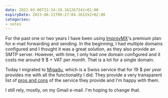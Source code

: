 ```yaml
---
date: 2022-03-06T22:24:19.161267241+01:00
expiryDate: 2023-06-21T09:27:04.361552+02:00
categories:
- notes
---
```


For the past one or two years I have been using [ImprovMX](https://improvmx.com/)'s premium plan for e-mail forwarding and sending. In the beginning, I had multiple domains configured and I thought it was a great solution, as they also provide an SMTP server. However, with time, I only had one domain configured and it costs me around 9 $ + VAT per _month_. That is a lot for a single domain.

Today I migrated to [Migadu](https://www.migadu.com), which is a Swiss service that for 19 $ per _year_ provides me with all the functionality I did. They provide a very transparent list of [pros and cons](https://www.migadu.com/procon/) of the service they provide and I'm happy with them.

I still rely, mostly, on my Gmail e-mail. I'm hoping to change that.

